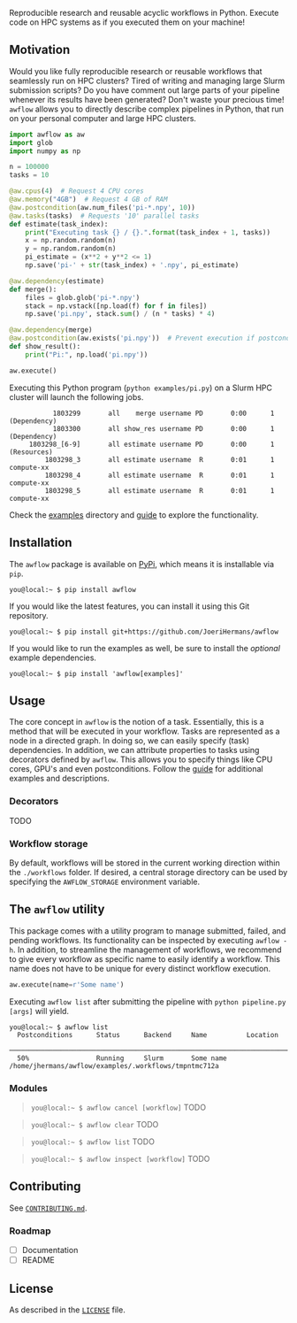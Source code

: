 Reproducible research and reusable acyclic workflows in Python. Execute code on HPC systems as if you executed them on your machine!

## Motivation

Would you like fully reproducible research or reusable workflows that seamlessly run on HPC clusters?
Tired of writing and managing large Slurm submission scripts? Do you have comment out large parts of your pipeline whenever its results have been generated?
Don't waste your precious time! `awflow` allows you to directly describe complex pipelines in Python, that run on your personal computer and large HPC clusters.


```python
import awflow as aw
import glob
import numpy as np

n = 100000
tasks = 10

@aw.cpus(4)  # Request 4 CPU cores
@aw.memory("4GB")  # Request 4 GB of RAM
@aw.postcondition(aw.num_files('pi-*.npy', 10))
@aw.tasks(tasks)  # Requests '10' parallel tasks
def estimate(task_index):
    print("Executing task {} / {}.".format(task_index + 1, tasks))
    x = np.random.random(n)
    y = np.random.random(n)
    pi_estimate = (x**2 + y**2 <= 1)
    np.save('pi-' + str(task_index) + '.npy', pi_estimate)

@aw.dependency(estimate)
def merge():
    files = glob.glob('pi-*.npy')
    stack = np.vstack([np.load(f) for f in files])
    np.save('pi.npy', stack.sum() / (n * tasks) * 4)

@aw.dependency(merge)
@aw.postcondition(aw.exists('pi.npy'))  # Prevent execution if postcondition is satisfied.
def show_result():
    print("Pi:", np.load('pi.npy'))

aw.execute()
```
Executing this Python program (`python examples/pi.py`) on a Slurm HPC cluster will launch the following jobs.
```
           1803299       all    merge username PD       0:00      1 (Dependency)
           1803300       all show_res username PD       0:00      1 (Dependency)
     1803298_[6-9]       all estimate username PD       0:00      1 (Resources)
         1803298_3       all estimate username  R       0:01      1 compute-xx
         1803298_4       all estimate username  R       0:01      1 compute-xx
         1803298_5       all estimate username  R       0:01      1 compute-xx
```

Check the [examples](examples/) directory and [guide](examples/guide) to explore the functionality.

## Installation

The `awflow` package is available on [PyPi](https://pypi.org/project/awflow/), which means it is installable via `pip`.
```console
you@local:~ $ pip install awflow
```
If you would like the latest features, you can install it using this Git repository.
```console
you@local:~ $ pip install git+https://github.com/JoeriHermans/awflow
```
If you would like to run the examples as well, be sure to install the *optional* example dependencies.
```console
you@local:~ $ pip install 'awflow[examples]'
```
## Usage
The core concept in `awflow` is the notion of a task.
Essentially, this is a method that will be executed in your workflow.
Tasks are represented as a node in a directed graph. In doing so,
we can easily specify (task) dependencies. In addition, we can attribute
properties to tasks using decorators defined by `awflow`. This
allows you to specify things like CPU cores, GPU's and even postconditions.
Follow the [guide](examples/guide) for additional examples and descriptions.

### Decorators

TODO

### Workflow storage
By default, workflows will be stored in the current working direction within the `./workflows` folder. If desired, a central
storage directory can be used by specifying the `AWFLOW_STORAGE` environment variable.

## The `awflow` utility

This package comes with a utility program to manage submitted, failed, and pending workflows. Its functionality can be inspected by executing `awflow -h`. In addition, to streamline the management of workflows, we recommend to give every workflow as specific name to easily identify a workflow. This name does not have to be unique for every distinct workflow execution.
```python
aw.execute(name=r'Some name')
```
Executing `awflow list` after submitting the pipeline with `python pipeline.py [args]` will yield.
```console
you@local:~ $ awflow list
  Postconditions      Status      Backend     Name          Location
 ──────────────────────────────────────────────────────────────────────────────────────────────────────────────────────
  50%                 Running     Slurm       Some name     /home/jhermans/awflow/examples/.workflows/tmpntmc712a
```

### Modules

> ```you@local:~ $ awflow cancel [workflow]```
TODO


> ```you@local:~ $ awflow clear```
TODO


> ```you@local:~ $ awflow list```
TODO


> ```you@local:~ $ awflow inspect [workflow]```
TODO

## Contributing

See [`CONTRIBUTING.md`](CONTRIBUTING.md).

### Roadmap

- [ ] Documentation
- [ ] README

## License

As described in the [`LICENSE`](LICENSE.txt) file.
